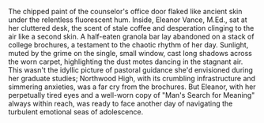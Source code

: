 The chipped paint of the counselor's office door flaked like ancient skin under the relentless fluorescent hum.  Inside, Eleanor Vance, M.Ed., sat at her cluttered desk, the scent of stale coffee and desperation clinging to the air like a second skin.  A half-eaten granola bar lay abandoned on a stack of college brochures, a testament to the chaotic rhythm of her day.  Sunlight, muted by the grime on the single, small window, cast long shadows across the worn carpet, highlighting the dust motes dancing in the stagnant air.  This wasn't the idyllic picture of pastoral guidance she'd envisioned during her graduate studies; Northwood High, with its crumbling infrastructure and simmering anxieties, was a far cry from the brochures.  But Eleanor, with her perpetually tired eyes and a well-worn copy of "Man's Search for Meaning" always within reach, was ready to face another day of navigating the turbulent emotional seas of adolescence.
